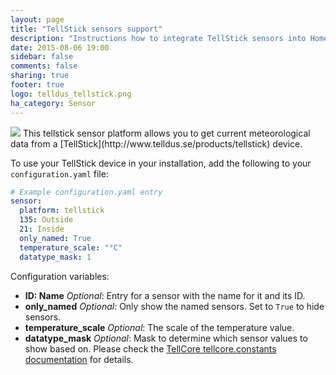 ```yaml
---
layout: page
title: "TellStick sensors support"
description: "Instructions how to integrate TellStick sensors into Home Assistant."
date: 2015-08-06 19:00
sidebar: false
comments: false
sharing: true
footer: true
logo: telldus_tellstick.png
ha_category: Sensor
---
```


<img src='/images/supported_brands/telldus_tellstick.png' class='brand pull-right' />
This tellstick sensor platform allows you to get current meteorological data from a [TellStick](http://www.telldus.se/products/tellstick) device.

To use your TellStick device in your installation, add the following to your `configuration.yaml` file:

```yaml
# Example configuration.yaml entry
sensor:
  platform: tellstick
  135: Outside
  21: Inside
  only_named: True
  temperature_scale: "°C"
  datatype_mask: 1
```

Configuration variables:

- **ID: Name** *Optional*: Entry for a sensor with the name for it and its ID.
- **only_named** *Optional*: Only show the named sensors. Set to `True` to hide sensors.
- **temperature_scale** *Optional*: The scale of the temperature value.
- **datatype_mask** *Optional*: Mask to determine which sensor values to show based on. Please check the [TellCore tellcore.constants documentation](https://tellcore-py.readthedocs.org/en/v1.1.2/constants.html#module-tellcore.constants) for details.

